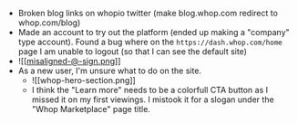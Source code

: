 - Broken blog links on whopio twitter (make blog.whop.com redirect to whop.com/blog)
- Made an account to try out the platform (ended up making a "company" type account). Found a bug where on the `https://dash.whop.com/home` page I am unable to logout (so that I can see the default site)
- ![[misaligned-@-sign.png]]
- As a new user, I'm unsure what to do on the site.
	- ![[whop-hero-section.png]]
	- I think the "Learn more" needs to be a colorfull CTA button as I missed it on my first viewings. I mistook it for a slogan under the "Whop Marketplace" page title.